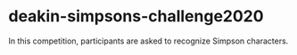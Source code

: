 # deakin-simpsons-challenge2020
In this competition, participants are asked to recognize Simpson characters. 
